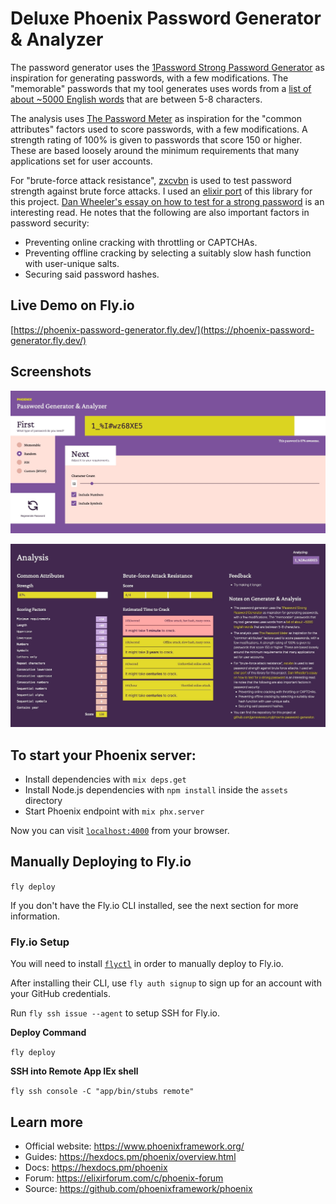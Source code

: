 # Deluxe Phoenix Password Generator & Analyzer

The password generator uses the [1Password Strong Password Generator](https://1password.com/password-generator/) as inspiration for generating passwords, with a few modifications. The "memorable" passwords that my tool generates uses words from a [list of about ~5000 English words](https://github.com/first20hours/google-10000-english/blob/master/google-10000-english-usa-no-swears-medium.txt) that are between 5-8 characters.

The analysis uses [The Password Meter](http://www.passwordmeter.com/) as inspiration for the "common attributes" factors used to score passwords, with a few modifications. A strength rating of 100% is given to passwords that score 150 or higher. These are based loosely around the minimum requirements that many applications set for user accounts.

For "brute-force attack resistance", [zxcvbn](https://github.com/dropbox/zxcvbn) is used to test password strength against brute force attacks. I used an [elixir port](https://github.com/techgaun/zxcvbn-elixir) of this library for this project. [Dan Wheeler's essay on how to test for a strong password](https://dropbox.tech/security/zxcvbn-realistic-password-strength-estimation) is an interesting read. He notes that the following are also important factors in password security:

- Preventing online cracking with throttling or CAPTCHAs.
- Preventing offline cracking by selecting a suitably slow hash function with user-unique salts.
- Securing said password hashes.

## Live Demo on Fly.io

[https://phoenix-password-generator.fly.dev/](https://phoenix-password-generator.fly.dev/)

## Screenshots

![Password Generator](./screenshot_password_generator.jpg)

![Password Analysis](./screenshot_password_analysis.jpg)

## To start your Phoenix server:

- Install dependencies with `mix deps.get`
- Install Node.js dependencies with `npm install` inside the `assets` directory
- Start Phoenix endpoint with `mix phx.server`

Now you can visit [`localhost:4000`](http://localhost:4000) from your browser.

## Manually Deploying to Fly.io

`fly deploy`

If you don't have the Fly.io CLI installed, see the next section for more information.

### Fly.io Setup

You will need to install [`flyctl`](https://fly.io/docs/hands-on/install-flyctl/) in order to manually deploy to Fly.io.

After installing their CLI, use `fly auth signup` to sign up for an account with your GitHub credentials.

Run `fly ssh issue --agent` to setup SSH for Fly.io.

**Deploy Command**

`fly deploy`

**SSH into Remote App IEx shell**

`fly ssh console -C "app/bin/stubs remote"`

## Learn more

- Official website: https://www.phoenixframework.org/
- Guides: https://hexdocs.pm/phoenix/overview.html
- Docs: https://hexdocs.pm/phoenix
- Forum: https://elixirforum.com/c/phoenix-forum
- Source: https://github.com/phoenixframework/phoenix
